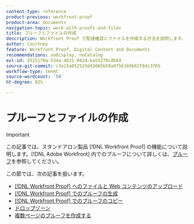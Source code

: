 ```yaml
---
content-type: reference
product-previous: workfront-proof
product-area: documents
navigation-topic: work-with-proofs-and-files
title: プルーフとファイルの作成
description: Workfront Proof で配達確認とファイルを作成する方法を説明します。
author: Courtney
feature: Workfront Proof, Digital Content and Documents
recommendations: noDisplay, noCatalog
exl-id: 3515170a-534a-4631-942d-ba55270cdb64
source-git-commit: c3e15a052533d43065b50a9f56169b82f8dc3765
workflow-type: tm+mt
source-wordcount: '58'
ht-degree: 82%

---
```


# プルーフとファイルの作成

>[!IMPORTANT]
>
>この記事では、スタンドアロン製品 [!DNL Workfront Proof] の機能について説明します。[!DNL Adobe Workfront] 内でのプルーフについて詳しくは、[プルーフ](../../../review-and-approve-work/proofing/proofing.md)を参照してください。

この節では、次の記事を扱います。

* [ [!DNL Workfront Proof] へのファイルと Web コンテンツのアップロード](../../../workfront-proof/wp-work-proofsfiles/create-proofs-and-files/upload-files-web-content.md)
* [ [!DNL Workfront Proof] でのプルーフの生成](../../../workfront-proof/wp-work-proofsfiles/create-proofs-and-files/generate-proofs.md)
* [ [!DNL Workfront Proof] でのプルーフのコピー](../../../workfront-proof/wp-work-proofsfiles/create-proofs-and-files/copy-proofs.md)
* [ドロップゾーン](../../../workfront-proof/wp-work-proofsfiles/create-proofs-and-files/dropzone.md)
* [複数ページのプルーフを作成する](../../../review-and-approve-work/proofing/creating-proofs-within-workfront/create-multi-page-proof.md)
